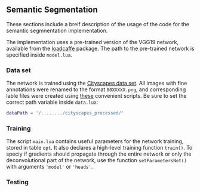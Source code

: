 <a name="thesis.semanticSegmentation"></a>
## Semantic Segmentation ##
These  sections include a breif description of the usage of the code for the
semantic segmnentation implementation.

The implementation uses a pre-trained version of the VGG19 network, available
from the [loadcaffe](https://github.com/szagoruyko/loadcaffe) package. The path
to the pre-trained network is specified inside `model.lua`.

### Data set ###
The network is trained using the [Cityscapes data
set](https://www.cityscapes-dataset.com/). All images with fine annotations were renamed to the format
`00XXXXX.png`, and corresponding lable files were created using [these](https://github.com/amrit110/cityscapesScripts)
convenient scripts. Be sure to set the correct path
variable inside `data.lua`:
```lua
dataPath = '/......../cityscapes_processed/'
```


### Training ###
The script `main.lua` contains useful parameters for the network training,
stored in table `opt`. It
also declares a high-level training function `train()`.
To speciy if gradients should propagate through the entire network or only the
deconvolutional part of the network, use the function `setParametersNet()` with arguments
`'model'` or `'heads'`. 


### Testing ###
